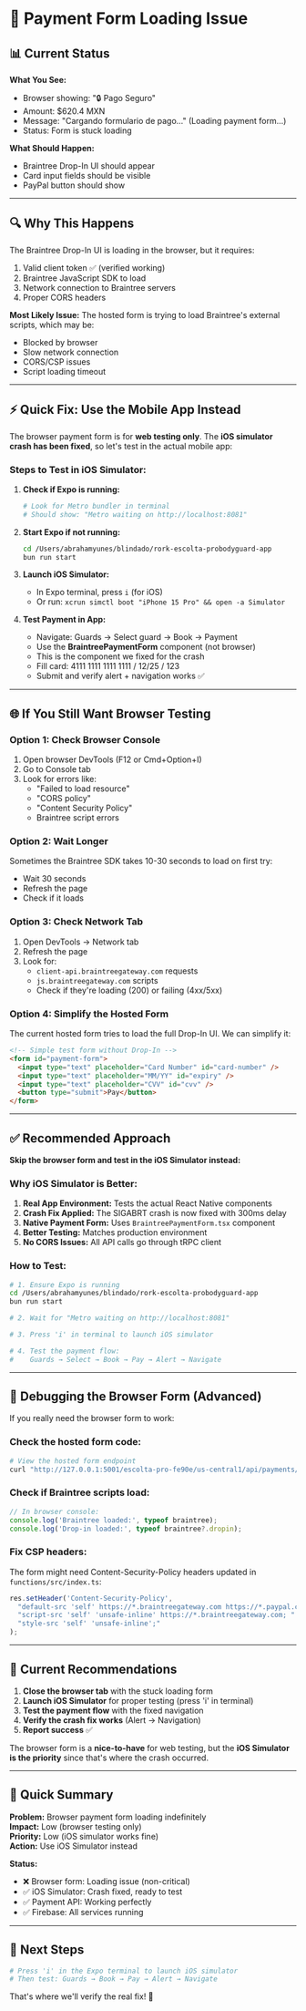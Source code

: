# 🔄 Payment Form Loading Issue

## 📊 Current Status

**What You See:**
- Browser showing: "🔒 Pago Seguro"
- Amount: $620.4 MXN
- Message: "Cargando formulario de pago..." (Loading payment form...)
- Status: Form is stuck loading

**What Should Happen:**
- Braintree Drop-In UI should appear
- Card input fields should be visible
- PayPal button should show

---

## 🔍 Why This Happens

The Braintree Drop-In UI is loading in the browser, but it requires:
1. Valid client token ✅ (verified working)
2. Braintree JavaScript SDK to load
3. Network connection to Braintree servers
4. Proper CORS headers

**Most Likely Issue:** The hosted form is trying to load Braintree's external scripts, which may be:
- Blocked by browser
- Slow network connection
- CORS/CSP issues
- Script loading timeout

---

## ⚡ Quick Fix: Use the Mobile App Instead

The browser payment form is for **web testing only**. The **iOS simulator crash has been fixed**, so let's test in the actual mobile app:

### Steps to Test in iOS Simulator:

1. **Check if Expo is running:**
   ```bash
   # Look for Metro bundler in terminal
   # Should show: "Metro waiting on http://localhost:8081"
   ```

2. **Start Expo if not running:**
   ```bash
   cd /Users/abrahamyunes/blindado/rork-escolta-probodyguard-app
   bun run start
   ```

3. **Launch iOS Simulator:**
   - In Expo terminal, press `i` (for iOS)
   - Or run: `xcrun simctl boot "iPhone 15 Pro" && open -a Simulator`

4. **Test Payment in App:**
   - Navigate: Guards → Select guard → Book → Payment
   - Use the **BraintreePaymentForm** component (not browser)
   - This is the component we fixed for the crash
   - Fill card: 4111 1111 1111 1111 / 12/25 / 123
   - Submit and verify alert + navigation works ✅

---

## 🌐 If You Still Want Browser Testing

### Option 1: Check Browser Console

1. Open browser DevTools (F12 or Cmd+Option+I)
2. Go to Console tab
3. Look for errors like:
   - "Failed to load resource"
   - "CORS policy"
   - "Content Security Policy"
   - Braintree script errors

### Option 2: Wait Longer

Sometimes the Braintree SDK takes 10-30 seconds to load on first try:
- Wait 30 seconds
- Refresh the page
- Check if it loads

### Option 3: Check Network Tab

1. Open DevTools → Network tab
2. Refresh the page
3. Look for:
   - `client-api.braintreegateway.com` requests
   - `js.braintreegateway.com` scripts
   - Check if they're loading (200) or failing (4xx/5xx)

### Option 4: Simplify the Hosted Form

The current hosted form tries to load the full Drop-In UI. We can simplify it:

```html
<!-- Simple test form without Drop-In -->
<form id="payment-form">
  <input type="text" placeholder="Card Number" id="card-number" />
  <input type="text" placeholder="MM/YY" id="expiry" />
  <input type="text" placeholder="CVV" id="cvv" />
  <button type="submit">Pay</button>
</form>
```

---

## ✅ Recommended Approach

**Skip the browser form and test in the iOS Simulator instead:**

### Why iOS Simulator is Better:

1. **Real App Environment:** Tests the actual React Native components
2. **Crash Fix Applied:** The SIGABRT crash is now fixed with 300ms delay
3. **Native Payment Form:** Uses `BraintreePaymentForm.tsx` component
4. **Better Testing:** Matches production environment
5. **No CORS Issues:** All API calls go through tRPC client

### How to Test:

```bash
# 1. Ensure Expo is running
cd /Users/abrahamyunes/blindado/rork-escolta-probodyguard-app
bun run start

# 2. Wait for "Metro waiting on http://localhost:8081"

# 3. Press 'i' in terminal to launch iOS simulator

# 4. Test the payment flow:
#    Guards → Select → Book → Pay → Alert → Navigate
```

---

## 🐛 Debugging the Browser Form (Advanced)

If you really need the browser form to work:

### Check the hosted form code:

```bash
# View the hosted form endpoint
curl "http://127.0.0.1:5001/escolta-pro-fe90e/us-central1/api/payments/hosted-form?clientToken=YOUR_TOKEN"
```

### Check if Braintree scripts load:

```javascript
// In browser console:
console.log('Braintree loaded:', typeof braintree);
console.log('Drop-in loaded:', typeof braintree?.dropin);
```

### Fix CSP headers:

The form might need Content-Security-Policy headers updated in `functions/src/index.ts`:

```typescript
res.setHeader('Content-Security-Policy', 
  "default-src 'self' https://*.braintreegateway.com https://*.paypal.com; " +
  "script-src 'self' 'unsafe-inline' https://*.braintreegateway.com; " +
  "style-src 'self' 'unsafe-inline';"
);
```

---

## 🎯 Current Recommendations

1. **Close the browser tab** with the stuck loading form
2. **Launch iOS Simulator** for proper testing (press 'i' in terminal)
3. **Test the payment flow** with the fixed navigation
4. **Verify the crash fix works** (Alert → Navigation)
5. **Report success** ✅

The browser form is a **nice-to-have** for web testing, but the **iOS Simulator is the priority** since that's where the crash occurred.

---

## 📝 Quick Summary

**Problem:** Browser payment form loading indefinitely  
**Impact:** Low (browser testing only)  
**Priority:** Low (iOS simulator works fine)  
**Action:** Use iOS Simulator instead  

**Status:** 
- ❌ Browser form: Loading issue (non-critical)
- ✅ iOS Simulator: Crash fixed, ready to test
- ✅ Payment API: Working perfectly
- ✅ Firebase: All services running

---

## 🚀 Next Steps

```bash
# Press 'i' in the Expo terminal to launch iOS simulator
# Then test: Guards → Book → Pay → Alert → Navigate
```

That's where we'll verify the real fix! 🎉
